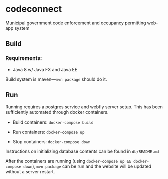 # codeconnect
Municipal government code enforcement and occupancy permitting web-app system


## Build
### Requirements:
- Java 8 w/ Java FX and Java EE

Build system is maven—`mvn package` should do it.

## Run
Running requires a postgres service and webfly server setup. This has been sufficiently automated through docker containers.

- Build containers: `docker-compose build`

- Run containers: `docker-compose up`

- Stop containers: `docker-compose down`

Instructions on initializing database contents can be found in `db/README.md`

After the containers are running (using `docker-compose up && docker-compose down`), `mvn package` can be run and the website will be updated without a server restart.
